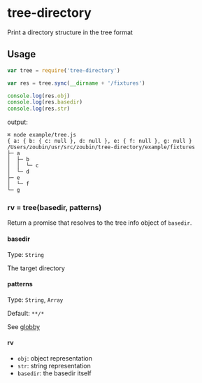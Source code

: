 # tree-directory


Print a directory structure in the tree format

## Usage

```javascript
var tree = require('tree-directory')

var res = tree.sync(__dirname + '/fixtures')

console.log(res.obj)
console.log(res.basedir)
console.log(res.str)

```

output:
```
⌘ node example/tree.js
{ a: { b: { c: null }, d: null }, e: { f: null }, g: null }
/Users/zoubin/usr/src/zoubin/tree-directory/example/fixtures
├─ a
│  ├─ b
│  │  └─ c
│  └─ d
├─ e
│  └─ f
└─ g

```

### rv = tree(basedir, patterns)

Return a promise that resolves to the tree info object of `basedir`.

#### basedir

Type: `String`

The target directory

#### patterns

Type: `String`, `Array`

Default: `**/*`

See [globby](https://github.com/sindresorhus/globby#patterns)

#### rv

* `obj`: object representation
* `str`: string representation
* `basedir`: the basedir itself

